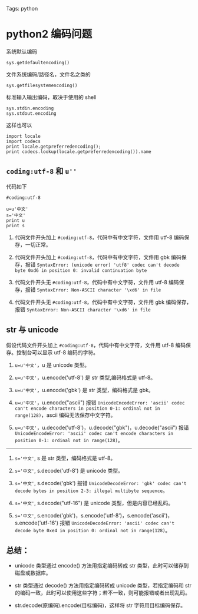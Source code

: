 Tags: python


# python2 编码问题


系统默认编码

    sys.getdefaultencoding()

文件系统编码/路径名，文件名之类的

    sys.getfilesystemencoding()

标准输入输出编码，取决于使用的 shell

    sys.stdin.encoding
    sys.stdout.encoding

这样也可以

    import locale
    import codecs
    print locale.getpreferredencoding();
    print codecs.lookup(locale.getpreferredencoding()).name

## ``coding:utf-8`` 和 ``u''``

代码如下

	#coding:utf-8

	u=u'中文'
	s='中文'
	print u
	print s

1. 代码文件开头加上 `#coding:utf-8`，代码中有中文字符，文件用 utf-8 编码保存，一切正常。

2. 代码文件开头加上 `#coding:utf-8`，代码中有中文字符，文件用 gbk 编码保存，报错 `SyntaxError: (unicode error) 'utf8' codec can't decode byte 0xd6 in position 0: invalid continuation byte`

3. 代码文件开头无 `#coding:utf-8`，代码中有中文字符，文件用 utf-8 编码保存，报错 `SyntaxError: Non-ASCII character '\xd6' in file`

4. 代码文件开头无 `#coding:utf-8`，代码中有中文字符，文件用 gbk 编码保存，报错 `SyntaxError: Non-ASCII character '\xd6' in file`

## str 与 unicode

假设代码文件开头加上 `#coding:utf-8`，代码中有中文字符，文件用 utf-8 编码保存。控制台可以显示 utf-8 编码的字符。

1. `u=u'中文'`，u 是 unicode 类型。

2. `u=u'中文'`，u.encode('utf-8') 是 str 类型,编码格式是 utf-8。

3. `u=u'中文'`，u.encode('gbk') 是 str 类型，编码格式是 gbk。

4. `u=u'中文'`，u.encode("ascii") 报错 `UnicodeEncodeError: 'ascii' codec can't encode characters in position 0-1: ordinal not in range(128)`，ascii 编码无法保存中文字符。

5. `u=u'中文'`，u.decode('utf-8')，u.decode("gbk")，u.decode("ascii") 报错 `UnicodeEncodeError: 'ascii' codec can't encode characters in position 0-1: ordinal not in range(128)`。

--------------------------

1. `s='中文'`, s 是 str 类型，编码格式是 utf-8。

2. `s='中文'`, s.decode('utf-8') 是 unicode 类型。

3. `s='中文'`, s.decode('gbk') 报错 `UnicodeDecodeError: 'gbk' codec can't decode bytes in position 2-3: illegal multibyte sequence`。

4. `s='中文'`, s.decode("utf-16") 是 unicode 类型，但是内容已经乱码。

5. `s='中文'`, s.encode('gbk')，s.encode('utf-8')，s.encode('ascii')，s.encode('utf-16') 报错 `UnicodeDecodeError: 'ascii' codec can't decode byte 0xe4 in position 0: ordinal not in range(128)`。

## 总结：

- unicode 类型通过 encode() 方法用指定编码转成 str 类型，此时可以储存到磁盘或数据库。

- str 类型通过 decode() 方法用指定编码转成 unicode 类型，若指定编码和 str 的编码一致，此时可以使用这些字符；若不一致，则可能报错或者出现乱码。

- str.decode(原编码).encode(目标编码)，这样将 str 字符用目标编码保存。